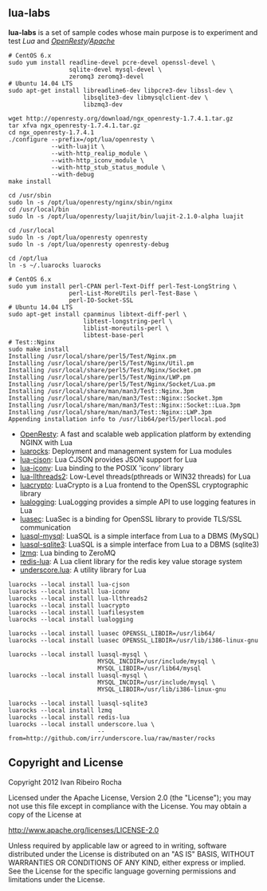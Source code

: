 lua-labs
-----------

**lua-labs**  is a set of sample codes whose main purpose is to experiment and test *Lua* and *[OpenResty]/[Apache]*

```shell
# CentOS 6.x
sudo yum install readline-devel pcre-devel openssl-devel \
                 sqlite-devel mysql-devel \
                 zeromq3 zeromq3-devel
# Ubuntu 14.04 LTS
sudo apt-get install libreadline6-dev libpcre3-dev libssl-dev \
                     libsqlite3-dev libmysqlclient-dev \
                     libzmq3-dev
```

```shell
wget http://openresty.org/download/ngx_openresty-1.7.4.1.tar.gz
tar xfva ngx_openresty-1.7.4.1.tar.gz
cd ngx_openresty-1.7.4.1
./configure --prefix=/opt/lua/openresty \
            --with-luajit \
            --with-http_realip_module \
            --with-http_iconv_module \
            --with-http_stub_status_module \
            --with-debug
make install
```

```shell
cd /usr/sbin
sudo ln -s /opt/lua/openresty/nginx/sbin/nginx
cd /usr/local/bin
sudo ln -s /opt/lua/openresty/luajit/bin/luajit-2.1.0-alpha luajit

cd /usr/local
sudo ln -s /opt/lua/openresty openresty
sudo ln -s /opt/lua/openresty openresty-debug

cd /opt/lua
ln -s ~/.luarocks luarocks
```

```shell
# CentOS 6.x
sudo yum install perl-CPAN perl-Text-Diff perl-Test-LongString \
                 perl-List-MoreUtils perl-Test-Base \
                 perl-IO-Socket-SSL
# Ubuntu 14.04 LTS
sudo apt-get install cpanminus libtext-diff-perl \
                     libtest-longstring-perl \
                     liblist-moreutils-perl \
                     libtest-base-perl
# Test::Nginx
sudo make install
Installing /usr/local/share/perl5/Test/Nginx.pm
Installing /usr/local/share/perl5/Test/Nginx/Util.pm
Installing /usr/local/share/perl5/Test/Nginx/Socket.pm
Installing /usr/local/share/perl5/Test/Nginx/LWP.pm
Installing /usr/local/share/perl5/Test/Nginx/Socket/Lua.pm
Installing /usr/local/share/man/man3/Test::Nginx.3pm
Installing /usr/local/share/man/man3/Test::Nginx::Socket.3pm
Installing /usr/local/share/man/man3/Test::Nginx::Socket::Lua.3pm
Installing /usr/local/share/man/man3/Test::Nginx::LWP.3pm
Appending installation info to /usr/lib64/perl5/perllocal.pod
```
* [OpenResty]: A fast and scalable web application platform by extending NGINX with Lua
* [luarocks]: Deployment and management system for Lua modules
* [lua-cjson]: Lua CJSON provides JSON support for Lua
* [lua-iconv]: Lua binding to the POSIX 'iconv' library
* [lua-llthreads2]: Low-Level threads(pthreads or WIN32 threads) for Lua
* [luacrypto]: LuaCrypto is a Lua frontend to the OpenSSL cryptographic library
* [lualogging]: LuaLogging provides a simple API to use logging features in Lua
* [luasec]: LuaSec is a binding for OpenSSL library to provide TLS/SSL communication
* [luasql-mysql]: LuaSQL is a simple interface from Lua to a DBMS (MySQL)
* [luasql-sqlite3]: LuaSQL is a simple interface from Lua to a DBMS (sqlite3)
* [lzmq]: Lua binding to ZeroMQ
* [redis-lua]: A Lua client library for the redis key value storage system
* [underscore.lua]: A utility library for Lua

```shell
luarocks --local install lua-cjson
luarocks --local install lua-iconv
luarocks --local install lua-llthreads2
luarocks --local install luacrypto
luarocks --local install luafilesystem
luarocks --local install lualogging

luarocks --local install luasec OPENSSL_LIBDIR=/usr/lib64/
luarocks --local install luasec OPENSSL_LIBDIR=/usr/lib/i386-linux-gnu

luarocks --local install luasql-mysql \
                         MYSQL_INCDIR=/usr/include/mysql \
                         MYSQL_LIBDIR=/usr/lib64/mysql
luarocks --local install luasql-mysql \
                         MYSQL_INCDIR=/usr/include/mysql \
                         MYSQL_LIBDIR=/usr/lib/i386-linux-gnu

luarocks --local install luasql-sqlite3
luarocks --local install lzmq
luarocks --local install redis-lua
luarocks --local install underscore.lua \
                         --from=http://github.com/irr/underscore.lua/raw/master/rocks
```

Copyright and License
---------------------
Copyright 2012 Ivan Ribeiro Rocha

Licensed under the Apache License, Version 2.0 (the "License");
you may not use this file except in compliance with the License.
You may obtain a copy of the License at

   http://www.apache.org/licenses/LICENSE-2.0

Unless required by applicable law or agreed to in writing, software
distributed under the License is distributed on an "AS IS" BASIS,
WITHOUT WARRANTIES OR CONDITIONS OF ANY KIND, either express or implied.
See the License for the specific language governing permissions and
limitations under the License.

[Apache]: http://httpd.apache.org/dev/devnotes.html
[OpenResty]: http://openresty.org/
[LuaJIT]: http://luajit.org/
[lua-cjson]: http://www.kyne.com.au/~mark/software/lua-cjson.php
[lua-iconv]: http://luaforge.net/projects/lua-iconv/
[lua-llthreads2]: https://github.com/moteus/lua-llthreads2
[luacrypto]: http://luacrypto.luaforge.net/manual.html
[lualogging]: http://www.keplerproject.org/lualogging/
[luarocks]: http://luarocks.org/entcp-ngx-1.4.3.6
[luasec]: https://github.com/brunoos/luasec
[luasql-mysql]: http://www.keplerproject.org/luasql/
[luasql-sqlite3]: http://www.keplerproject.org/luasql/
[lzmq]: https://github.com/zeromq/lzmq
[redis-lua]: http://github.com/nrk/redis-lua
[underscore.lua]: https://github.com/irr/underscore.lua

